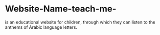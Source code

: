 # Website-Name-teach-me-
is an educational website for children, through which they can listen to the anthems of Arabic language letters.
